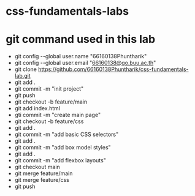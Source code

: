 # css-fundamentals-labs

# git command used in this lab 
- git config  --global  user.name  "66160138Phuntharik"
- git config  --global  user.email  "66160138@go.buu.ac.th"
- git clone https://github.com/66160138Phuntharik/css-fundamentals-lab.git
- git add .
- git commit -m "init project"
- git push
- git checkout -b feature/main
- git add index.html
- gti commit -m "create main page"
- git checkout -b feature/css   
- git add .
- git commit -m "add basic CSS selectors"
- git add .
- git commit -m "add box model styles" 
- git add .
- git commit -m "add flexbox layouts"
- git checkout main
- git merge feature/main   
- git merge feature/css 
- git push